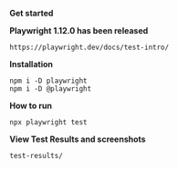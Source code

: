 **Get started**

**Playwright 1.12.0 has been released**
```
https://playwright.dev/docs/test-intro/
```

**Installation**

```
npm i -D playwright
npm i -D @playwright
```
**How to run**
```
npx playwright test
```
**View Test Results and screenshots**
```
test-results/
```





